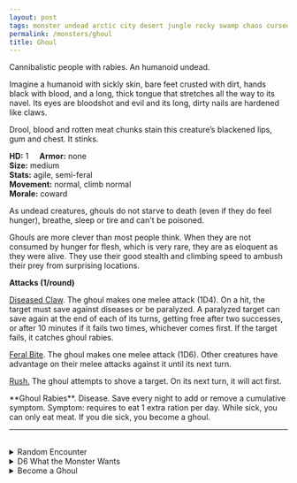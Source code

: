 ```yaml
---
layout: post
tags: monster undead arctic city desert jungle rocky swamp chaos cursed underdark
permalink: /monsters/ghoul
title: Ghoul
---
```


Cannibalistic people with rabies. An humanoid undead.

Imagine a humanoid with sickly skin, bare feet crusted with dirt, hands black with blood, and a long, thick tongue that stretches all the way to its navel. Its eyes are bloodshot and evil and its long, dirty nails are hardened like claws.

Drool, blood and rotten meat chunks stain this creature’s blackened lips, gum and chest. It stinks.

**HD:** 1  &nbsp; &nbsp;  **Armor:** none<br>
**Size:** medium <br>
**Stats:** agile, semi-feral<br>
**Movement:** normal, climb normal <br>
**Morale:** coward <br>

As undead creatures, ghouls do not starve to death (even if they do feel hunger), breathe, sleep or tire and can't be poisoned.

Ghouls are more clever than most people think. When they are not consumed by hunger for flesh, which is very rare, they are as eloquent as they were alive. They use their good stealth and climbing speed to ambush their prey from surprising locations.

**Attacks (1/round)**

<ins>Diseased Claw</ins>.  The ghoul makes one melee attack (1D4). On a hit, the target must save against diseases or be paralyzed. A paralyzed target can save again at the end of each of its turns, getting free after two successes, or after 10 minutes if it fails two times, whichever comes first. If the target fails, it catches ghoul rabies.

<ins>Feral Bite</ins>. The ghoul makes one melee attack (1D6). Other creatures have advantage on their melee attacks against it until its next turn.

<ins>Rush.</ins> The ghoul attempts to shove a target. On its next turn, it will act first.

<span class="alchemy">
**Ghoul Rabies**. Disease. Save every night to add or remove a cumulative symptom. Symptom: requires to eat 1 extra ration per day. While sick, you can only eat meat. If you die sick, you become a ghoul.
</span>

<br>

---

<br>

<details markdown="1">
<summary>Random Encounter</summary>

1. **Monster:** 3D4 ghouls & 1 ghoul lord.
3. **Lair:** A pit with bodies piled at the bottom, lined with occult symbols. <br>    &nbsp; OR <br>    **Omen:** Sloppy chewing noises, getting closer.
4. **Spoor:** A gnawed arm, covered in numbing saliva.
5. **Tracks:** Random body parts eaten to the marrow.
6. **Trace:** A shrine to a demon lord of undeath.
7. **Trace:** A broken bone, gnawed.

</details>


<details markdown="1">
<summary>D6 What the Monster Wants</summary>

1. Dig out bodies from a cemetery.
1. Catch prays.
1. Live a cannibalistic mockery of their former life.
1. Summon demons for a demon lord of undeath.
1. Creepily follow an innocent person.
1. Steal shiny objects.

</details>

<details markdown="1">
<summary>Become a Ghoul</summary>

To become a ghoul, you must catch ghoul rabies and die of hunger. If you do, you take a template in the [ghoul class](/class/ghoul) or, if you already have 4 class templates, replace your most recent one by the ghoul class.

To turn a monster into a ghoul version of itself: the [Ghoul Beast](/monsters/ghoul-beast).

</details>

